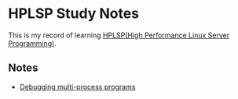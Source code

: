 # HPLSP Study Notes

This is my record of learning [HPLSP(High Performance Linux Server Programming)](https://course.cmpreading.com/web/refbook/detail/5068/208).

## Notes
- [Debugging multi-process programs](./docs/ch-16%20Server_Modulation_Debug_and_Benchmark/debugging_multi-process_programs.md)